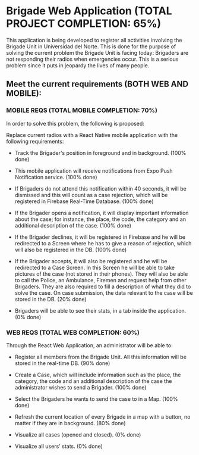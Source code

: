 # Brigade Web Application (TOTAL PROJECT COMPLETION: 65%)

This application is being developed to register all activities involving the Brigade Unit
in Universidad del Norte. This is done for the purpose of solving the current problem the Brigade Unit is facing today: Brigaders are not responding their radios when emergencies occur. This is a serious problem since it puts in jeopardy the lives of many people.

## Meet the current requirements (BOTH WEB AND MOBILE):

### MOBILE REQS (TOTAL MOBILE COMPLETION: 70%)

In order to solve this problem, the following is proposed:

Replace current radios with a React Native mobile application with the following requirements:

- Track the Brigader's position in foreground and in background. (100% done)

- This mobile application will receive notifications from Expo Push Notification service. (100% done)

- If Brigaders do not attend this notification within 40 seconds, it will be dismissed and this will count as a case rejection, which will be registered in Firebase Real-Time Database. (100% done)

- If the Brigader opens a notification, it will display important information about the case; for instance, the place, the code, the category and an additional description of the case. (100% done)

- If the Brigader declines, it will be registered in Firebase and he will be redirected to a Screen where he has to give a reason of rejection, which will also be registered in the DB. (100% done)

- If the Brigader accepts, it will also be registered and he will be redirected to a Case Screen. In this Screen he will be able to take pictures of the case (not stored in their phones). They will also be able to call the Police, an Ambulance, Firemen and request help from other Brigaders. They are also required to fill a description of what they did to solve the case. On case submission, the data relevant to the case will be stored in the DB. (20% done)

- Brigaders will be able to see their stats, in a tab inside the application. (0% done)

### WEB REQS (TOTAL WEB COMPLETION: 60%)

Through the React Web Application, an administrator will be able to:

- Register all members from the Brigade Unit. All this information will be stored in the real-time DB. (90% done)

- Create a Case, which will include information such as the place, the category, the code and an additional description of the case the administrator wishes to send a Brigader. (100% done)

- Select the Brigaders he wants to send the case to in a Map. (100% done)

- Refresh the current location of every Brigade in a map with a button, no matter if they are in background. (80% done)

- Visualize all cases (opened and closed). (0% done)

- Visualize all users' stats. (0% done)
